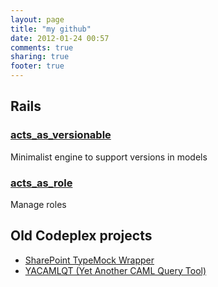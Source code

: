 ```yaml
---
layout: page
title: "my github"
date: 2012-01-24 00:57
comments: true
sharing: true
footer: true
---
```


## Rails

### [acts_as_versionable](https://github.com/csegura/acts_as_versionable)
Minimalist engine to support versions in models

### [acts_as_role](https://github.com/csegura/acts_as_role)
Manage roles 

## Old Codeplex projects

*   [SharePoint TypeMock Wrapper](http://sptypemock.codeplex.com/)
*   [YACAMLQT (Yet Another CAML Query Tool)](http://yacamlqt.codeplex.com/)

